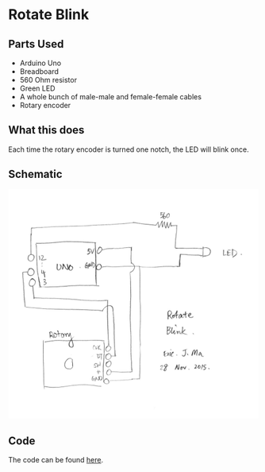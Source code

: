 # Rotate Blink

## Parts Used

- Arduino Uno
- Breadboard
- 560 Ohm resistor
- Green LED
- A whole bunch of male-male and female-female cables
- Rotary encoder

## What this does

Each time the rotary encoder is turned one notch, the LED will blink once.

## Schematic

![Circuit schematic][circuit]

[circuit]: circuit.jpg

## Code

The code can be found [here][code].

[code]: blink_rotate/blink_rotate.ino